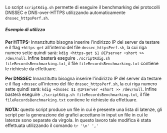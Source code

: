 
Lo script `scriptKdig.sh` permette di eseguire il benchmarking dei protocolli DNSSEC e DNS-over-HTTPS utilizzando automaticamente `dnssec_httpsPerf.sh`.

##### Esempio di utilizzo
**Per HTTPS:**
Innanzitutto bisogna inserire l'indirizzo IP del server da testare e il flag `+https-get` all'interno del file `dnssec_httpsPerf.sh`, la cui riga numero sette quindi sarà: `kdig +https-get $1 @IPserver +short >> /dev/null`. Infine basterà eseguire `./scriptKdig.sh fileRecordsBenchmarking.txt`, il file `fileRecordsBenchmarking.txt` contiene le richieste da effettuare. 

**Per DNSSEC**
Innanzitutto bisogna inserire l'indirizzo IP del server da testare e il flag `+dnssec` all'interno del file `dnssec_httpsPerf.sh`, la cui riga numero sette quindi sarà: `kdig +dnssec $1 @IPserver +short >> /dev/null`. Infine basterà eseguire `./scriptKdig.sh fileRecordsBenchmarking.txt`, il file `fileRecordsBenchmarking.txt` contiene le richieste da effettuare. 

**NOTA:** questo script produce un file in cui è presente una lista di latenze, gli script per la generazione dei grafici accettano in input un file in cui le latenze sono separate da virgola. In questo lavoro tale modifica è stata effettuata utilizzando il comando `tr '\n' ','`
